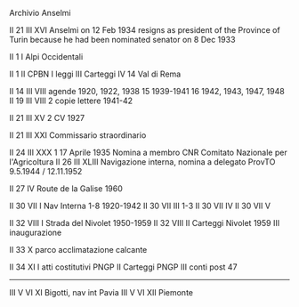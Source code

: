 Archivio Anselmi

II 21 III XVI
Anselmi on 12 Feb 1934 resigns as president of the Province of Turin because he had been nominated senator on 8 Dec 1933

II 1 I Alpi Occidentali

II 1 II CPBN
I leggi
III Carteggi
IV 14 Val di Rema

II 14 III VIII agende 1920, 1922, 1938
15 1939-1941
16 1942, 1943, 1947, 1948
II 19 III VIII 2 copie lettere 1941-42

II 21 III XV 2 CV 1927

II 21 III XXI Commissario straordinario

II 24 III XXX 1 17 Aprile 1935 Nomina a membro CNR Comitato Nazionale per l'Agricoltura
II 26 III XLIII Navigazione interna, nomina a delegato ProvTO 9.5.1944 / 12.11.1952

II 27 IV Route de la Galise 1960

II 30 VII I Nav Interna 1-8 1920-1942
II 30 VII III 1-3
II 30 VII IV
II 30 VII V

II 32 VIII I Strada del Nivolet 1950-1959
II 32 VIII II Carteggi Nivolet 1959
III inaugurazione

II 33 X parco acclimatazione calcante

II 34 XI I atti costitutivi PNGP
II Carteggi PNGP
III conti post 47

---
III V VI XI Bigotti, nav int Pavia
III V VI XII Piemonte
